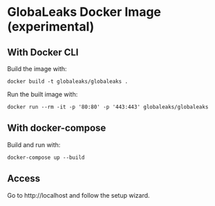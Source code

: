 # GlobaLeaks Docker Image (experimental)

## With Docker CLI

Build the image with:

    docker build -t globaleaks/globaleaks .

Run the built image with:

    docker run --rm -it -p '80:80' -p '443:443' globaleaks/globaleaks

## With docker-compose

Build and run with:

    docker-compose up --build

## Access

Go to http://localhost and follow the setup wizard.
